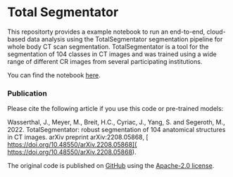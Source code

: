 # Total Segmentator

This repositorty provides a example notebook to run an end-to-end, cloud-based data analysis using the TotalSegmentator segmentation pipeline for whole body CT scan segmentation. TotalSegmentator is a tool for the segmentation of 104 classes in CT images and was trained using a wide range of different CR images from several participating institutions.

You can find the notebook [here](https://github.com/modelhub-ai/colab_totalsegmentator/blob/main/totalseg_all_mwe.ipynb).


### Publication

Please cite the following article if you use this code or pre-trained models:

Wasserthal, J., Meyer, M., Breit, H.C., Cyriac, J., Yang, S. and Segeroth, M., 2022. TotalSegmentator: robust segmentation of 104 anatomical structures in CT images. arXiv preprint arXiv:2208.05868, [
https://doi.org/10.48550/arXiv.2208.05868]( 	
https://doi.org/10.48550/arXiv.2208.05868).

The original code is published on
[GitHub](https://github.com/wasserth/TotalSegmentator)  using the [Apache-2.0 license](https://github.com/wasserth/TotalSegmentator/blob/master/LICENSE).


